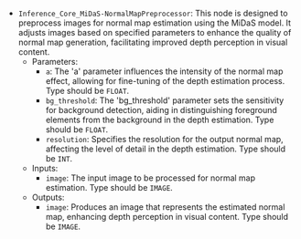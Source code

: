 - `Inference_Core_MiDaS-NormalMapPreprocessor`: This node is designed to preprocess images for normal map estimation using the MiDaS model. It adjusts images based on specified parameters to enhance the quality of normal map generation, facilitating improved depth perception in visual content.
    - Parameters:
        - `a`: The 'a' parameter influences the intensity of the normal map effect, allowing for fine-tuning of the depth estimation process. Type should be `FLOAT`.
        - `bg_threshold`: The 'bg_threshold' parameter sets the sensitivity for background detection, aiding in distinguishing foreground elements from the background in the depth estimation. Type should be `FLOAT`.
        - `resolution`: Specifies the resolution for the output normal map, affecting the level of detail in the depth estimation. Type should be `INT`.
    - Inputs:
        - `image`: The input image to be processed for normal map estimation. Type should be `IMAGE`.
    - Outputs:
        - `image`: Produces an image that represents the estimated normal map, enhancing depth perception in visual content. Type should be `IMAGE`.
